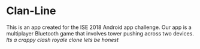 # Clan-Line
This is an app created for the ISE 2018 Android app challenge.
Our app is a multiplayer Bluetooth game that involves tower pushing across two devices. 
*Its a crappy clash royale clone lets be honest*
